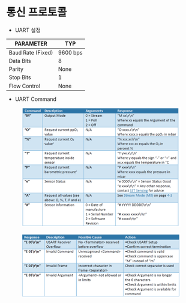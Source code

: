 # 통신 프로토콜

* UART 설정

| PARAMETER         | TYP      |
| ----------------- | -------- |
| Baud Rate (Fixed) | 9600 bps |
| Data Bits         | 8        |
| Parity            | None     |
| Stop Bits         | 1        |
| Flow Control      | None     |

* UART Command

<figure><img src="../../../.gitbook/assets/LOX_O2_protocol_one.PNG" alt=""><figcaption></figcaption></figure>

<figure><img src="../../../.gitbook/assets/LOX_O2_protocol_two.PNG" alt=""><figcaption></figcaption></figure>
